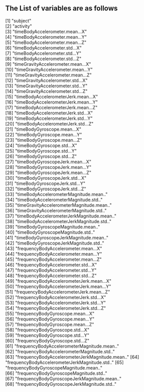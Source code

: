 ## The List of variables are as follows

[1] "subject"                                       
 [2] "activity"                                      
 [3] "timeBodyAccelerometer.mean...X"                
 [4] "timeBodyAccelerometer.mean...Y"                
 [5] "timeBodyAccelerometer.mean...Z"                
 [6] "timeBodyAccelerometer.std...X"                 
 [7] "timeBodyAccelerometer.std...Y"                 
 [8] "timeBodyAccelerometer.std...Z"                 
 [9] "timeGravityAccelerometer.mean...X"             
[10] "timeGravityAccelerometer.mean...Y"             
[11] "timeGravityAccelerometer.mean...Z"             
[12] "timeGravityAccelerometer.std...X"              
[13] "timeGravityAccelerometer.std...Y"              
[14] "timeGravityAccelerometer.std...Z"              
[15] "timeBodyAccelerometerJerk.mean...X"            
[16] "timeBodyAccelerometerJerk.mean...Y"            
[17] "timeBodyAccelerometerJerk.mean...Z"            
[18] "timeBodyAccelerometerJerk.std...X"             
[19] "timeBodyAccelerometerJerk.std...Y"             
[20] "timeBodyAccelerometerJerk.std...Z"             
[21] "timeBodyGyroscope.mean...X"                    
[22] "timeBodyGyroscope.mean...Y"                    
[23] "timeBodyGyroscope.mean...Z"                    
[24] "timeBodyGyroscope.std...X"                     
[25] "timeBodyGyroscope.std...Y"                     
[26] "timeBodyGyroscope.std...Z"                     
[27] "timeBodyGyroscopeJerk.mean...X"                
[28] "timeBodyGyroscopeJerk.mean...Y"                
[29] "timeBodyGyroscopeJerk.mean...Z"                
[30] "timeBodyGyroscopeJerk.std...X"                 
[31] "timeBodyGyroscopeJerk.std...Y"                 
[32] "timeBodyGyroscopeJerk.std...Z"                 
[33] "timeBodyAccelerometerMagnitude.mean.."         
[34] "timeBodyAccelerometerMagnitude.std.."          
[35] "timeGravityAccelerometerMagnitude.mean.."      
[36] "timeGravityAccelerometerMagnitude.std.."       
[37] "timeBodyAccelerometerJerkMagnitude.mean.."     
[38] "timeBodyAccelerometerJerkMagnitude.std.."      
[39] "timeBodyGyroscopeMagnitude.mean.."             
[40] "timeBodyGyroscopeMagnitude.std.."              
[41] "timeBodyGyroscopeJerkMagnitude.mean.."         
[42] "timeBodyGyroscopeJerkMagnitude.std.."          
[43] "frequencyBodyAccelerometer.mean...X"           
[44] "frequencyBodyAccelerometer.mean...Y"           
[45] "frequencyBodyAccelerometer.mean...Z"           
[46] "frequencyBodyAccelerometer.std...X"            
[47] "frequencyBodyAccelerometer.std...Y"            
[48] "frequencyBodyAccelerometer.std...Z"            
[49] "frequencyBodyAccelerometerJerk.mean...X"       
[50] "frequencyBodyAccelerometerJerk.mean...Y"       
[51] "frequencyBodyAccelerometerJerk.mean...Z"       
[52] "frequencyBodyAccelerometerJerk.std...X"        
[53] "frequencyBodyAccelerometerJerk.std...Y"        
[54] "frequencyBodyAccelerometerJerk.std...Z"        
[55] "frequencyBodyGyroscope.mean...X"               
[56] "frequencyBodyGyroscope.mean...Y"               
[57] "frequencyBodyGyroscope.mean...Z"               
[58] "frequencyBodyGyroscope.std...X"                
[59] "frequencyBodyGyroscope.std...Y"                
[60] "frequencyBodyGyroscope.std...Z"                
[61] "frequencyBodyAccelerometerMagnitude.mean.."    
[62] "frequencyBodyAccelerometerMagnitude.std.."     
[63] "frequencyBodyAccelerometerJerkMagnitude.mean.."
[64] "frequencyBodyAccelerometerJerkMagnitude.std.." 
[65] "frequencyBodyGyroscopeMagnitude.mean.."        
[66] "frequencyBodyGyroscopeMagnitude.std.."         
[67] "frequencyBodyGyroscopeJerkMagnitude.mean.."    
[68] "frequencyBodyGyroscopeJerkMagnitude.std.."
